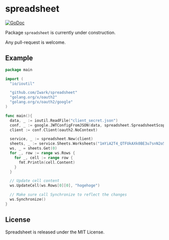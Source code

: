 spreadsheet
===
[![GoDoc](https://godoc.org/github.com/Iwark/spreadsheet?status.svg)](https://godoc.org/github.com/Iwark/spreadsheet)

Package ``spreadsheet`` is currently under construction.

Any pull-request is welcome.

## Example

```go
package main

import (
  "io/ioutil"

  "github.com/Iwark/spreadsheet"
  "golang.org/x/oauth2"
  "golang.org/x/oauth2/google"
)

func main(){
  data, _ := ioutil.ReadFile("client_secret.json")
  conf, _ := google.JWTConfigFromJSON(data, spreadsheet.SpreadsheetScope)
  client := conf.Client(oauth2.NoContext)

  service, _ := spreadsheet.New(client)
  sheets, _ := service.Sheets.Worksheets("1mYiA2T4_QTFUkAXk0BE3u7snN2o5FgSRqxmRrn_Dzh4")
  ws, _ = sheets.Get(0)
  for _, row := range ws.Rows {
    for _, cell := range row {
      fmt.Println(cell.Content)
    }
  }

  // Update cell content
  ws.UpdateCell(ws.Rows[0][0], "hogehoge")

  // Make sure call Synchronize to reflect the changes
  ws.Synchronize()
}
```

## License

Spreadsheet is released under the MIT License.